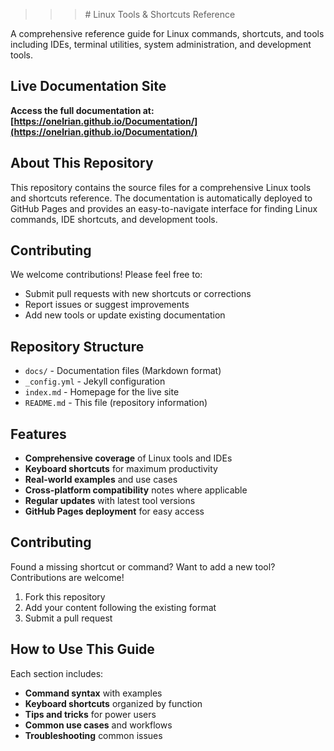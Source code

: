 >>><h># Linux Tools & Shortcuts Reference

A comprehensive reference guide for Linux commands, shortcuts, and tools including IDEs, terminal utilities, system administration, and development tools.

## Live Documentation Site
**Access the full documentation at: [https://onelrian.github.io/Documentation/](https://onelrian.github.io/Documentation/)**

## About This Repository
This repository contains the source files for a comprehensive Linux tools and shortcuts reference. The documentation is automatically deployed to GitHub Pages and provides an easy-to-navigate interface for finding Linux commands, IDE shortcuts, and development tools.

## Contributing
We welcome contributions! Please feel free to:
- Submit pull requests with new shortcuts or corrections
- Report issues or suggest improvements
- Add new tools or update existing documentation

## Repository Structure
- `docs/` - Documentation files (Markdown format)
- `_config.yml` - Jekyll configuration
- `index.md` - Homepage for the live site
- `README.md` - This file (repository information)

## Features

- **Comprehensive coverage** of Linux tools and IDEs
- **Keyboard shortcuts** for maximum productivity
- **Real-world examples** and use cases
- **Cross-platform compatibility** notes where applicable
- **Regular updates** with latest tool versions
- **GitHub Pages deployment** for easy access

## Contributing

Found a missing shortcut or command? Want to add a new tool? Contributions are welcome!

1. Fork this repository
2. Add your content following the existing format
3. Submit a pull request

## How to Use This Guide

Each section includes:
- **Command syntax** with examples
- **Keyboard shortcuts** organized by function
- **Tips and tricks** for power users
- **Common use cases** and workflows
- **Troubleshooting** common issues

